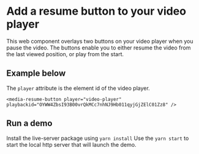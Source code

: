 # Add a resume button to your video player

This web component overlays two buttons on your video player when you pause the video. 
The buttons enable you to either resume the video from the last viewed position, or play from the start. 

## Example below

The ``` player ``` attribute is the element id of the video player.

```
<media-resume-button player="video-player" playbackid="OYWW4ZbsI93B00vrQkMCc7nhNJ9Hb011qyjGjZElC01Zz8" />
```

## Run a demo
Install the live-server package using ``` yarn install ```
Use the ``` yarn start ``` to start the local http server that will launch the demo. 